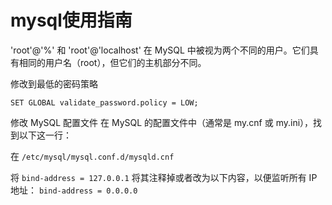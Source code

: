 # mysql使用指南

'root'@'%' 和 'root'@'localhost' 在 MySQL 中被视为两个不同的用户。它们具有相同的用户名（root），但它们的主机部分不同。


修改到最低的密码策略
```
SET GLOBAL validate_password.policy = LOW;
```

修改 MySQL 配置文件
在 MySQL 的配置文件中（通常是 my.cnf 或 my.ini），找到以下这一行：

在 `/etc/mysql/mysql.conf.d/mysqld.cnf` 

将 `bind-address = 127.0.0.1`
将其注释掉或者改为以下内容，以便监听所有 IP 地址：
`bind-address = 0.0.0.0`